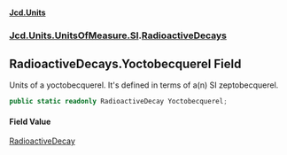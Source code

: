 #### [Jcd.Units](index.md 'index')
### [Jcd.Units.UnitsOfMeasure.SI](Jcd.Units.UnitsOfMeasure.SI.md 'Jcd.Units.UnitsOfMeasure.SI').[RadioactiveDecays](Jcd.Units.UnitsOfMeasure.SI.RadioactiveDecays.md 'Jcd.Units.UnitsOfMeasure.SI.RadioactiveDecays')

## RadioactiveDecays.Yoctobecquerel Field

Units of a yoctobecquerel. It's defined in terms of a(n) SI zeptobecquerel.

```csharp
public static readonly RadioactiveDecay Yoctobecquerel;
```

#### Field Value
[RadioactiveDecay](Jcd.Units.UnitTypes.RadioactiveDecay.md 'Jcd.Units.UnitTypes.RadioactiveDecay')